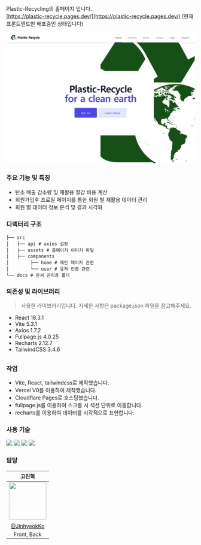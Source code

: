 Plastic-Recycling의 홈페이지 입니다.  
[https://plastic-recycle.pages.dev/](https://plastic-recycle.pages.dev/) (현재 프론트엔드만 배포중인 상태입니다)

![plastic](https://raw.githubusercontent.com/Plastic-Recycling/Front/main/docs/plastic.png)

### 주요 기능 및 특징
* 탄소 배출 감소량 및 재활용 절감 비용 계산
* 회원가입후 프로필 페이지를 통한 회원 별 재활용 데이터 관리
* 회원 별 데이터 정보 분석 및 결과 시각화

### 디렉터리 구조
```
├── src
│   ├── api # axios 설정
│   ├── assets # 홈페이지 이미지 파일
│   ├── components
│        ├── home # 메인 페이지 관련
│        └── user # 유저 인증 관련
└── docs # 문서 관리용 폴더
```

### 의존성 및 라이브러리
> 사용한 라이브러리입니다. 자세한 사항은 package.json 파일을 참고해주세요.
* React 18.3.1
* Vite 5.3.1
* Axios 1.7.2
* Fullpage.js 4.0.25
* Recharts 2.12.7
* TailwindCSS 3.4.6
##
### 작업
* Vite, React, tailwindcss로 제작했습니다.
* Vercel V0를 이용하여 제작했습니다.
* Cloudflare Pages로 호스팅했습니다.
* fullpage.js를 이용하여 스크롤 시 섹션 단위로 이동합니다.
* recharts를 이용하여 데이터를 시각적으로 표현합니다.

### 사용 기술
<img src="https://img.shields.io/badge/react-61DAFB?style=for-the-badge&logo=react&logoColor=black"/> <img src="https://img.shields.io/badge/Vite-646CFF?style=for-the-badge&logo=vite&logoColor=white"/>
<img src="https://img.shields.io/badge/tailwindcss-06B6D4?style=for-the-badge&logo=tailwindcss&logoColor=white"/>
<img src="https://img.shields.io/badge/cloudflarepages-F38020?style=for-the-badge&logo=cloudflarepages&logoColor=white"/>

### 담당

|                                             고진혁                                           |
|:--------------------------------------------------------------------------------------------:|
| <img src="https://avatars.githubusercontent.com/u/160887371?v=4" width="100" height="100" /> |
|                         [@JinhyeokKo](https://github.com/JinhyeokKo)                         |
|                                         Front,  Back                                         |
